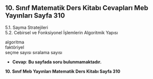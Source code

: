 ## 10. Sınıf Matematik Ders Kitabı Cevapları Meb Yayınları Sayfa 310

5.1. Sayma Stratejileri  
 5.2. Cebirsel ve Fonksiyonel İşlemlerin Algoritmik Yapısı

algoritma  
 faktöriyel  
 seçme sayısı sıralama sayısı

* **Cevap**: **Bu sayfada soru bulunmamaktadır.**

**10. Sınıf Meb Yayınları Matematik Ders Kitabı Sayfa 310**